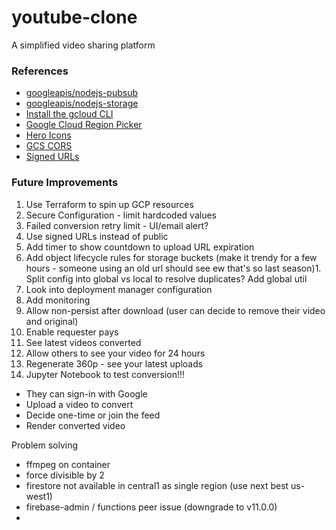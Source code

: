 # youtube-clone
A simplified video sharing platform

### References
- [googleapis/nodejs-pubsub](https://github.com/googleapis/nodejs-pubsub)
- [googleapis/nodejs-storage](https://github.com/googleapis/nodejs-storage)
- [Install the gcloud CLI](https://cloud.google.com/sdk/docs/install)
- [Google Cloud Region Picker](https://cloud.withgoogle.com/region-picker)
- [Hero Icons](https://heroicons.com/micro)
- [GCS CORS](https://cloud.google.com/storage/docs/using-cors#command-line)
- [Signed URLs](https://cloud.google.com/storage/docs/access-control/signed-urls)

### Future Improvements
1. Use Terraform to spin up GCP resources
1. Secure Configuration - limit hardcoded values
1. Failed conversion retry limit - UI/email alert?
1. Use signed URLs instead of public 
1. Add timer to show countdown to upload URL expiration
1. Add object lifecycle rules for storage buckets (make it trendy for a few hours - someone using an old url should see ew that's so last season)1. Split config into global vs local to resolve duplicates? Add global util
1. Look into deployment manager configuration
1. Add monitoring
1. Allow non-persist after download (user can decide to remove their video and original)
1. Enable requester pays
1. See latest videos converted
1. Allow others to see your video for 24 hours
1. Regenerate 360p - see your latest uploads
1. Jupyter Notebook to test conversion!!!
- They can sign-in with Google
- Upload a video to convert
- Decide one-time or join the feed
- Render converted video


Problem solving
- ffmpeg on container
- force divisible by 2
- firestore not available in central1 as single region (use next best us-west1)
- firebase-admin / functions peer issue (downgrade to v11.0.0)
- 